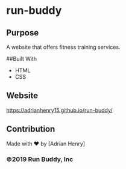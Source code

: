 # run-buddy

## Purpose
A website that offers fitness training services.

##Built With
* HTML
* CSS

## Website
https://adrianhenry15.github.io/run-buddy/

## Contribution
Made with ❤️ by [Adrian Henry]

### ©️2019 Run Buddy, Inc
